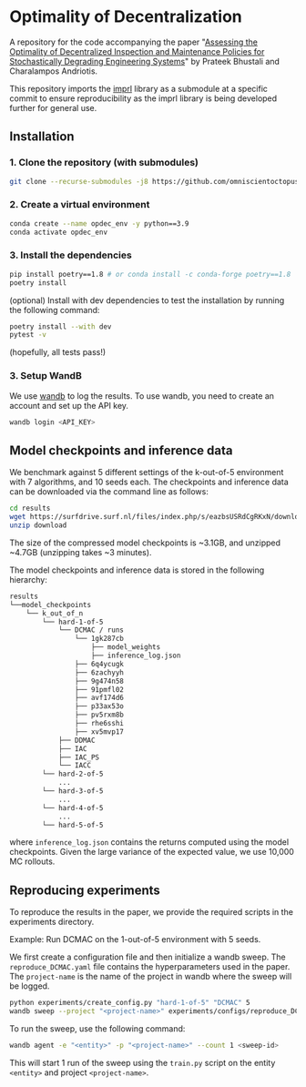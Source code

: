 # Optimality of Decentralization

A repository for the code accompanying the paper "[Assessing the Optimality of Decentralized Inspection and Maintenance Policies for Stochastically Degrading Engineering Systems](https://pure.tudelft.nl/ws/portalfiles/portal/214136107/BNAIC2023_paper_13.pdf)" by Prateek Bhustali and Charalampos Andriotis.

This repository imports the [imprl](https://github.com/omniscientoctopus/imprl) library as a submodule at a specific commit to ensure reproducibility as the imprl library is being developed further for general use.

## Installation

### 1. Clone the repository (with submodules)

```bash
git clone --recurse-submodules -j8 https://github.com/omniscientoctopus/optimality-of-decentralization.git
```

### 2. Create a virtual environment

```bash
conda create --name opdec_env -y python==3.9
conda activate opdec_env
```

### 3. Install the dependencies

```bash
pip install poetry==1.8 # or conda install -c conda-forge poetry==1.8
poetry install
```

(optional) Install with dev dependencies to test the installation by
running the following command:

```bash
poetry install --with dev
pytest -v
```

(hopefully, all tests pass!)

### 3. Setup WandB

We use [wandb](https://wandb.ai/) to log the results. To use wandb, you need to create an account and set up the API key.

```bash
wandb login <API_KEY>
```

## Model checkpoints and inference data

We benchmark against $5$ different settings of the k-out-of-5 environment with $7$ algorithms, and $10$ seeds each. The checkpoints and inference data can be downloaded via the command line as follows:

```bash
cd results
wget https://surfdrive.surf.nl/files/index.php/s/eazbsUSRdCgRKxN/download
unzip download
```

The size of the compressed model checkpoints is ~3.1GB, and unzipped ~4.7GB (unzipping takes ~3 minutes).

The model checkpoints and inference data is stored in the following hierarchy:

```bash
results
└──model_checkpoints
    └── k_out_of_n
        └── hard-1-of-5
            └── DCMAC / runs
                └── 1gk287cb
                    ├── model_weights
                    ├── inference_log.json
                ├── 6q4ycugk
                ├── 6zachyyh
                ├── 9g474n58
                ├── 91pmfl02
                ├── avf174d6
                ├── p33ax53o
                ├── pv5rxm8b
                ├── rhe6sshi
                ├── xv5mvp17
            ├── DDMAC
            ├── IAC
            ├── IAC_PS
            └── IACC
        └── hard-2-of-5
            ...
        └── hard-3-of-5
            ...
        └── hard-4-of-5
            ...
        └── hard-5-of-5
```

where `inference_log.json` contains the returns computed using the model checkpoints. Given the large variance of the expected value, we use 10,000 MC rollouts.


## Reproducing experiments

To reproduce the results in the paper, we provide the required scripts in the experiments directory.

Example: Run DCMAC on the 1-out-of-5 environment with 5 seeds. 

We first create a configuration file and then initialize a wandb sweep. The `reproduce_DCMAC.yaml` file contains the hyperparameters used in the paper. The `project-name` is the name of the project in wandb where the sweep will be logged.

```bash
python experiments/create_config.py "hard-1-of-5" "DCMAC" 5
wandb sweep --project "<project-name>" experiments/configs/reproduce_DCMAC.yaml
```

To run the sweep, use the following command:

```bash
wandb agent -e "<entity>" -p "<project-name>" --count 1 <sweep-id>
```

This will start 1 run of the sweep using the `train.py` script on the entity `<entity>` and project `<project-name>`.
